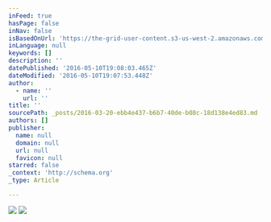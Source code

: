 ```yaml
---
inFeed: true
hasPage: false
inNav: false
isBasedOnUrl: 'https://the-grid-user-content.s3-us-west-2.amazonaws.com/780ac00f-9781-4256-9ea4-367eaedb29a2.png'
inLanguage: null
keywords: []
description: ''
datePublished: '2016-05-10T19:08:03.465Z'
dateModified: '2016-05-10T19:07:53.448Z'
author:
  - name: ''
    url: ''
title: ''
sourcePath: _posts/2016-03-20-ebb4e437-b6b7-40de-b08c-18d138e4ed83.md
authors: []
publisher:
  name: null
  domain: null
  url: null
  favicon: null
starred: false
_context: 'http://schema.org'
_type: Article

---
```

![](https://the-grid-user-content.s3-us-west-2.amazonaws.com/780ac00f-9781-4256-9ea4-367eaedb29a2.png)
![](https://the-grid-user-content.s3-us-west-2.amazonaws.com/96cac60f-87f1-4eeb-aa88-b6f37f6d06c1.png)